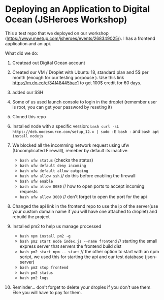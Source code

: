 # Deploying an Application to Digital Ocean (JSHeroes Workshop)

This a test repo that we deployed on our workshop (https://www.meetup.com/jsheroes/events/268349025/).
I has a frontend application and an api.

What did we do:

1. Createad out Digital Ocean account
2. Created our VM / Droplet with Ubuntu 18, standard plan and 5$ per month (enough for our testing porpouse ). Use this link https://m.do.co/c/34f48445bac1 to get 100$ credit for 60 days.
3. added our SSH
4. Some of us used launch console to login in the droplet (remember user is root, you can get your password by reseting it)
5. Cloned this repo
6. Installed node with a specific version: ```bash curl -sL https://deb.nodesource.com/setup_12.x | sudo -E bash -``` and ```bash apt install nodejs```
7. We blocked all the incomming network request using ufw (Uncomplicated Firewall), remeber by default its inactive:
    * ```bash ufw status``` (checks the status)
    * ```bash ufw default deny incoming```
    * ```bash ufw default allow outgoing```
    * ```bash ufw allow ssh``` // do this before enabling the firewall
    * ```bash ufw enable```
    * ```bash ufw allow 8080``` // how to open ports to accept incoming requests
    * ```bash ufw allow 3000``` // don't forget to open the port for the api
 8. Changed the api link in the frontend repo to use the ip of the server(use your custom domain name if you will have one attached to droplet) and rebuild the project
 9. Installed pm2 to help us manage processed
    * ```bash npm install pm2 -g```
    * ```bash pm2 start node index.js --name frontend``` // starting the small express server that servers the frontend build dist
    * ```bash pm2 start npm -- start``` // the other option to start with an npm script, we used this for starting the api and our test database (json-server)
    * ```bash pm2 stop frontend```
    * ```bash pm2 status```
    * ```bash pm2 logs```
    
10. Reminder... don't forget to delete your droples if you don't use them. Else you will have to pay for them.

